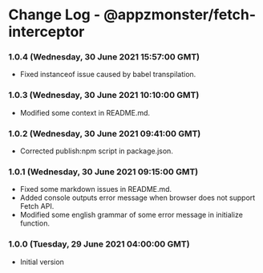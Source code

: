 # Change Log - @appzmonster/fetch-interceptor

### 1.0.4 (Wednesday, 30 June 2021 15:57:00 GMT)

- Fixed instanceof issue caused by babel transpilation.

### 1.0.3 (Wednesday, 30 June 2021 10:10:00 GMT)

- Modified some context in README.md.

### 1.0.2 (Wednesday, 30 June 2021 09:41:00 GMT)

- Corrected publish:npm script in package.json.

### 1.0.1 (Wednesday, 30 June 2021 09:15:00 GMT)

- Fixed some markdown issues in README.md.
- Added console outputs error message when browser does not support Fetch API.
- Modified some english grammar of some error message in initialize function.

### 1.0.0 (Tuesday, 29 June 2021 04:00:00 GMT)

- Initial version
